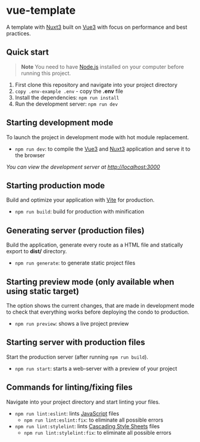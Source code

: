 # vue-template

A template with [Nuxt3](https://github.com/nuxt) built on
[Vue3](https://github.com/vuejs/vue) with focus on performance and best
practices.

## Quick start

> **Note** You need to have [Node.js](https://github.com/nodejs) installed on
> your computer before running this project.

1. First clone this repository and navigate into your project directory
2. `copy .env-example .env` - copy the **.env** file
3. Install the dependencies: `npm run install`
4. Run the development server: `npm run dev`

## Starting development mode

To launch the project in development mode with hot module replacement.

- `npm run dev`: to compile the [Vue3](https://github.com/vuejs/vue) and
  [Nuxt3](https://github.com/nuxt/framework) application and serve it to the
  browser

_You can view the development server at <http://localhost:3000>_

## Starting production mode

Build and optimize your application with [Vite](https://github.com/vitejs/vite)
for production.

- `npm run build`: build for production with minification

## Generating server (production files)

Build the application, generate every route as a HTML file and statically export
to **dist/** directory.

- `npm run generate`: to generate static project files

## Starting preview mode (only available when using **static** target)

The option shows the current changes, that are made in development mode to check
that everything works before deploying the condo to production.

- `npm run preview`: shows a live project preview

## Starting server with production files

Start the production server (after running `npm run build`).

- `npm run start`: starts a web-server with a preview of your project

## Commands for linting/fixing files

Navigate into your project directory and start linting your files.

- `npm run lint:eslint`: lints [JavaScript](https://www.javascript.com) files
    - `npm run lint:eslint:fix`: to eliminate all possible errors
- `npm run lint:stylelint`: lints
  [Cascading Style Sheets](https://developer.mozilla.org/en-US/docs/Web/CSS)
  files
    - `npm run lint:stylelint:fix`: to eliminate all possible errors
